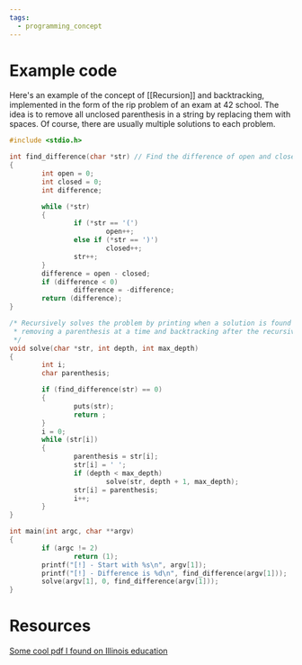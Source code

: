 ```yaml
---
tags:
  - programming_concept
---
```


# Example code
Here's an example of the concept of [[Recursion]] and backtracking, implemented in the form of the rip problem of an exam at 42 school.
The idea is to remove all unclosed parenthesis in a string by replacing them with spaces. Of course, there are usually multiple solutions to each problem.
```C
#include <stdio.h>

int find_difference(char *str) // Find the difference of open and closed parenthesis
{
        int open = 0;
        int closed = 0;
        int difference;

        while (*str)
        {
                if (*str == '(')
                        open++;
                else if (*str == ')')
                        closed++;
                str++;
        }
        difference = open - closed;
        if (difference < 0)
                difference = -difference;
        return (difference);
}

/* Recursively solves the problem by printing when a solution is found and looping over the string,
 * removing a parenthesis at a time and backtracking after the recursive call to go back to the starting state.
 */
void solve(char *str, int depth, int max_depth)
{
        int i;
        char parenthesis;

        if (find_difference(str) == 0)
        {
                puts(str);
                return ;
        }
        i = 0;
        while (str[i])
        {
                parenthesis = str[i];
                str[i] = ' ';
                if (depth < max_depth)
                        solve(str, depth + 1, max_depth);
                str[i] = parenthesis;
                i++;
        }
}

int main(int argc, char **argv)
{
        if (argc != 2)
                return (1);
        printf("[!] - Start with %s\n", argv[1]);
        printf("[!] - Difference is %d\n", find_difference(argv[1]));
        solve(argv[1], 0, find_difference(argv[1]));
}
```
# Resources
[Some cool pdf I found on Illinois education](https://jeffe.cs.illinois.edu/teaching/algorithms/book/02-backtracking.pdf)